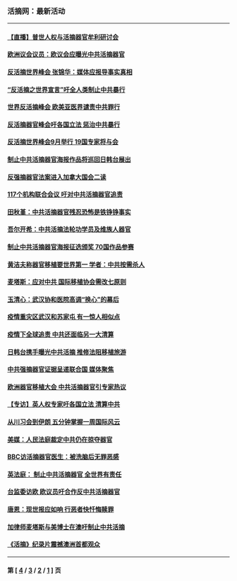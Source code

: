 ### 活摘网：最新活动
---
#### [【直播】普世人权与活摘器官牟利研讨会](../../pages/nf5883/n13425146.md?04100430) 
#### [欧洲议会议员：欧议会应曝光中共活摘器官](../../pages/nf5883/n13336571.md?04100430) 
#### [反活摘世界峰会 张锦华：媒体应报导事实真相](../../pages/nf5883/n13278502.md?04100430) 
#### [“反活摘之世界宣言”吁全人类制止中共暴行](../../pages/nf5883/n13259730.md?04100430) 
#### [世界反活摘峰会 欧美亚医界谴责中共罪行](../../pages/nf5883/n13253550.md?04100430) 
#### [反活摘器官峰会吁各国立法 惩治中共暴行](../../pages/nf5883/n13245052.md?04100430) 
#### [反活摘世界峰会9月举行 19国专家将与会](../../pages/nf5883/n13201492.md?04100430) 
#### [制止中共活摘器官海报作品将巡回日韩台展出](../../pages/nf5883/n13177791.md?04100430) 
#### [反强摘器官法案进入加拿大国会二读](../../pages/nf5883/n13033450.md?04100430) 
#### [117个机构联合会议 吁对中共活摘器官追责](../../pages/nf5883/n12775087.md?04100430) 
#### [田秋堇：中共活摘器官残忍恐怖是铁铮铮事实](../../pages/nf5883/n12702148.md?04100430) 
#### [吾尔开希：中共活摘法轮功学员及维族人器官](../../pages/nf5883/n12693197.md?04100430) 
#### [制止中共活摘器官海报征选颁奖 70国作品参赛](../../pages/nf5883/n12692050.md?04100430) 
#### [黄洁夫称器官移植要世界第一 学者：中共按需杀人](../../pages/nf5883/n12572329.md?04100430) 
#### [麦塔斯：应对中共 国际移植协会需改七原则](../../pages/nf5883/n12514711.md?04100430) 
#### [玉清心：武汉协和医院高调“换心”的幕后](../../pages/nf5883/n12298730.md?04100430) 
#### [疫情重灾区武汉和苏家屯 有一惊人相似点](../../pages/nf5883/n12150824.md?04100430) 
#### [疫情下全球追责 中共还面临另一大清算](../../pages/nf5883/n12070397.md?04100430) 
#### [日韩台携手曝光中共活摘 推修法阻移植旅游](../../pages/nf5883/n11712046.md?04100430) 
#### [中共强摘器官证据呈递联合国 媒体聚焦](../../pages/nf5883/n11546426.md?04100430) 
#### [欧洲器官移植大会 中共活摘器官引专家热议](../../pages/nf5883/n11539095.md?04100430) 
#### [【专访】英人权专家吁各国立法 清算中共](../../pages/nf5883/n11367315.md?04100430) 
#### [从川习会到伊朗 五分钟掌握一周国际风云](../../pages/nf5883/n11338520.md?04100430) 
#### [美媒：人民法庭裁定中共仍在掠夺器官](../../pages/nf5883/n11334897.md?04100430) 
#### [BBC访活摘器官医生：被洗脑后无罪恶感](../../pages/nf5883/n11335935.md?04100430) 
#### [英法庭： 制止中共活摘器官 全世界有责任](../../pages/nf5883/n11330691.md?04100430) 
#### [台监委访欧 欧议员吁合作反中共活摘器官](../../pages/nf5883/n11109190.md?04100430) 
#### [唐恩：现世报应如响 行恶者快忏悔赎罪](../../pages/nf5883/n11104016.md?04100430) 
#### [加律师麦塔斯与美博士在澳吁制止中共活摘](../../pages/nf5883/n10724764.md?04100430) 
#### [《活摘》纪录片震撼澳洲首都观众](../../pages/nf5883/n10722747.md?04100430) 

---
#### 第 [ [4](./4.md?04100430) / [3](./3.md?04100430) / [2](./2.md?04100430) / [1](./1.md?04100430) ] 页
